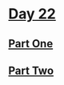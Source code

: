 # [Day 22](https://adventofcode.com/2023/day/22)

## [Part One](https://adventofcode.com/2023/day/22#part1)

## [Part Two](https://adventofcode.com/2023/day/22#part2)
